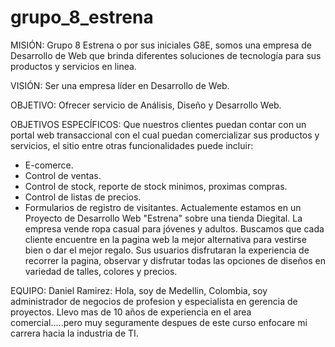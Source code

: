 # grupo_8_estrena

MISIÓN:
Grupo 8 Estrena o por sus iniciales G8E, somos una empresa de Desarrollo de Web que brinda diferentes soluciones de tecnología para sus productos y servicios en linea.

VISIÓN:
Ser una empresa líder en Desarrollo de Web.

OBJETIVO:
Ofrecer servicio de Análisis, Diseño y Desarrollo Web.

OBJETIVOS ESPECÍFICOS:
Que nuestros clientes puedan contar con un portal web transaccional con el cual puedan comercializar sus productos y servicios, el sitio entre otras funcionalidades puede incluir:
- E-comerce.
- Control de ventas.
- Control de stock, reporte de stock minimos, proximas compras.
- Control de listas de precios.
- Formularios de registro de visitantes.
Actualemente estamos en un Proyecto de Desarrollo Web "Estrena" sobre una tienda Diegital. La empresa vende ropa casual para jóvenes y adultos. Buscamos que cada cliente encuentre en la pagina web la mejor alternativa para vestirse bien o dar el mejor regalo. Sus usuarios disfrutaran la experiencia de recorrer la pagina, observar y disfrutar todas las opciones de diseños en variedad de talles, colores y precios.

EQUIPO:
Daniel Ramirez: Hola, soy de Medellin, Colombia, soy administrador de negocios de profesion y especialista en gerencia de proyectos. Llevo mas de 10 años de experiencia en el area comercial.....pero muy seguramente despues de este curso enfocare mi carrera hacia la industria de TI.
